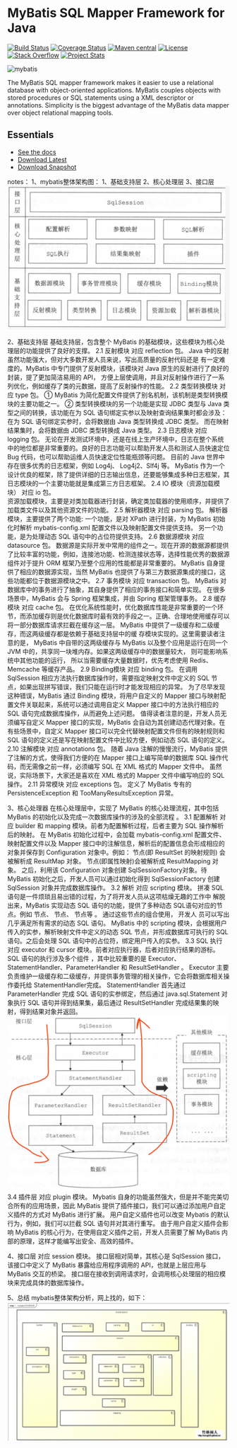 MyBatis SQL Mapper Framework for Java
=====================================

[![Build Status](https://travis-ci.org/mybatis/mybatis-3.svg?branch=master)](https://travis-ci.org/mybatis/mybatis-3)
[![Coverage Status](https://coveralls.io/repos/mybatis/mybatis-3/badge.svg?branch=master&service=github)](https://coveralls.io/github/mybatis/mybatis-3?branch=master)
[![Maven central](https://maven-badges.herokuapp.com/maven-central/org.mybatis/mybatis/badge.svg)](https://maven-badges.herokuapp.com/maven-central/org.mybatis/mybatis)
[![License](http://img.shields.io/:license-apache-brightgreen.svg)](http://www.apache.org/licenses/LICENSE-2.0.html)
[![Stack Overflow](http://img.shields.io/:stack%20overflow-mybatis-brightgreen.svg)](http://stackoverflow.com/questions/tagged/mybatis)
[![Project Stats](https://www.openhub.net/p/mybatis/widgets/project_thin_badge.gif)](https://www.openhub.net/p/mybatis)

![mybatis](http://mybatis.github.io/images/mybatis-logo.png)

The MyBatis SQL mapper framework makes it easier to use a relational database with object-oriented applications.
MyBatis couples objects with stored procedures or SQL statements using a XML descriptor or annotations.
Simplicity is the biggest advantage of the MyBatis data mapper over object relational mapping tools.

Essentials
----------

* [See the docs](http://mybatis.github.io/mybatis-3)
* [Download Latest](https://github.com/mybatis/mybatis-3/releases)
* [Download Snapshot](https://oss.sonatype.org/content/repositories/snapshots/org/mybatis/mybatis/)


notes：
1、mybatis整体架构图：
    1、基础支持层
    2、核心处理层
    3、接口层
    ![Image text](https://raw.githubusercontent.com/liguangfu1220/mybatis-3/master/src/site/resources/note/mybatis-architecture.png)
    
2、基础支持层
    基础支持层，包含整个 MyBatis 的基础模块，这些模块为核心处理层的功能提供了良好的支撑。
    2.1 反射模块
        对应 reflection 包。
        Java 中的反射虽然功能强大，但对大多数开发人员来说，写出高质量的反射代码还是 有一定难度的。MyBatis 中专门提供了反射模块，该模块对 Java 原生的反射进行了良好的封装，提了更加简洁易用的 API，
        方便上层使调用，并且对反射操作进行了一系列优化，例如缓存了类的元数据，提高了反射操作的性能。
    2.2 类型转换模块
        对应 type 包。
        ① MyBatis 为简化配置文件提供了别名机制，该机制是类型转换模块的主要功能之一。
        ② 类型转换模块的另一个功能是实现 JDBC 类型与 Java 类型之间的转换，该功能在为 SQL 语句绑定实参以及映射查询结果集时都会涉及：
        在为 SQL 语句绑定实参时，会将数据由 Java 类型转换成 JDBC 类型。
        而在映射结果集时，会将数据由 JDBC 类型转换成 Java 类型。
    2.3 日志模块
        对应 logging 包。
        无论在开发测试环境中，还是在线上生产环境中，日志在整个系统中的地位都是非常重要的。良好的日志功能可以帮助开发人员和测试人员快速定位 Bug 代码，也可以帮助运维人员快速定位性能瓶颈等问题。
        目前的 Java 世界中存在很多优秀的日志框架，例如 Log4j、 Log4j2、Slf4j 等。
        MyBatis 作为一个设计优良的框架，除了提供详细的日志输出信息，还要能够集成多种日志框架，其日志模块的一个主要功能就是集成第三方日志框架。
    2.4 IO 模块（资源加载模块）
        对应 io 包。    
        资源加载模块，主要是对类加载器进行封装，确定类加载器的使用顺序，并提供了加载类文件以及其他资源文件的功能。
    2.5 解析器模块
        对应 parsing 包。
        解析器模块，主要提供了两个功能:
        一个功能，是对 XPath 进行封装，为 MyBatis 初始化时解析 mybatis-config.xml 配置文件以及映射配置文件提供支持。
        另一个功能，是为处理动态 SQL 语句中的占位符提供支持。
    2.6 数据源模块
        对应 datasource 包。
        数据源是实际开发中常用的组件之一。现在开源的数据源都提供了比较丰富的功能，例如，连接池功能、检测连接状态等，选择性能优秀的数据源组件对于提升 ORM 框架乃至整个应用的性能都是非常重要的。
        MyBatis 自身提供了相应的数据源实现，当然 MyBatis 也提供了与第三方数据源集成的接口，这些功能都位于数据源模块之中。
    2.7 事务模块
        对应 transaction 包。
        MyBatis 对数据库中的事务进行了抽象，其自身提供了相应的事务接口和简单实现。
        在很多场景中，MyBatis 会与 Spring 框架集成，并由 Spring 框架管理事务。
    2.8 缓存模块
        对应 cache 包。
        在优化系统性能时，优化数据库性能是非常重要的一个环节，而添加缓存则是优化数据库时最有效的手段之一。正确、合理地使用缓存可以将一部分数据库请求拦截在缓存这一层。
        MyBatis 中提供了一级缓存和二级缓存，而这两级缓存都是依赖于基础支持层中的缓 存模块实现的。这里需要读者注意的是，
        MyBatis 中自带的这两级缓存与 MyBatis 以及整个应用是运行在同一个 JVM 中的，共享同一块堆内存。如果这两级缓存中的数据量较大， 则可能影响系统中其他功能的运行，
        所以当需要缓存大量数据时，优先考虑使用 Redis、Memcache 等缓存产品。
    2.9 Binding模块
        对应 binding 包。
        在调用 SqlSession 相应方法执行数据库操作时，需要指定映射文件中定义的 SQL 节点，如果出现拼写错误，我们只能在运行时才能发现相应的异常。
        为了尽早发现这种错误，MyBatis 通过 Binding 模块，将用户自定义的 Mapper 接口与映射配置文件关联起来，系统可以通过调用自定义 Mapper 接口中的方法执行相应的 SQL 语句完成数据库操作，从而避免上述问题。
        值得读者注意的是，开发人员无须编写自定义 Mapper 接口的实现，MyBatis 会自动为其创建动态代理对象。在有些场景中，自定义 Mapper 接口可以完全代替映射配置文件但有的映射规则和 SQL 语句的定义还是写在映射配置文件中比较方便，例如动态 SQL 语句的定义。
    2.10 注解模块
        对应 annotations 包。
        随着 Java 注解的慢慢流行，MyBatis 提供了注解的方式，使得我们方便的在 Mapper 接口上编写简单的数据库 SQL 操作代码，而无需像之前一样，必须编写 SQL 在 XML 格式的 Mapper 文件中。
        虽然说，实际场景下，大家还是喜欢在 XML 格式的 Mapper 文件中编写响应的 SQL 操作。
    2.11 异常模块
        对应 exceptions 包。
        定义了 MyBatis 专有的 PersistenceException 和 TooManyResultsException 异常。
        
3、核心处理器
    在核心处理层中，实现了 MyBatis 的核心处理流程，其中包括 MyBatis 的初始化以及完成一次数据库操作的涉及的全部流程 。
    3.1 配置解析
    对应 builder 和 mapping 模块。前者为配置解析过程，后者主要为 SQL 操作解析后的映射。
        在 MyBatis 初始化过程中，会加载 mybatis-config.xml 配置文件、映射配置文件以及 Mapper 接口中的注解信息，解析后的配置信息会形成相应的对象并保存到 Configuration 对象中。例如：
        <resultMap>节点(即 ResultSet 的映射规则) 会被解析成 ResultMap 对象。
        <result> 节点(即属性映射)会被解析成 ResultMapping 对象。
        之后，利用该 Configuration 对象创建 SqlSessionFactory对象。待 MyBatis 初始化之后，开发人员可以通过初始化得到 SqlSessionFactory 创建 SqlSession 对象并完成数据库操作。
    3.2 解析
        对应 scripting 模块。
        拼凑 SQL 语句是一件烦琐且易出错的过程，为了将开发人员从这项枯燥无趣的工作中 解脱出来，MyBatis 实现动态 SQL 语句的功能，提供了多种动态 SQL语句对应的节点。例如<where> 节点、<if> 节点、<foreach> 节点等 。
        通过这些节点的组合使用， 开发人 员可以写出几乎满足所有需求的动态 SQL 语句。
        MyBatis 中的 scripting 模块，会根据用户传入的实参，解析映射文件中定义的动态 SQL 节点，并形成数据库可执行的 SQL 语句。之后会处理 SQL 语句中的占位符，绑定用户传入的实参。
    3.3 SQL 执行
        对应 executor 和 cursor 模块。前者对应执行器，后者对应执行结果的游标。
        SQL 语句的执行涉及多个组件 ，其中比较重要的是 Executor、StatementHandler、ParameterHandler 和 ResultSetHandler 。
        Executor 主要负责维护一级缓存和二级缓存，并提供事务管理的相关操作，它会将数据库相关操作委托给 StatementHandler完成。
        StatementHandler 首先通过 ParameterHandler 完成 SQL 语句的实参绑定，然后通过 java.sql.Statement 对象执行 SQL 语句并得到结果集，最后通过 ResultSetHandler 完成结果集的映射，得到结果对象并返回。
        ![Image text](https://raw.githubusercontent.com/liguangfu1220/mybatis-3/master/src/site/resources/note/sql-process.png)
    3.4 插件层
        对应 plugin 模块。
        Mybatis 自身的功能虽然强大，但是并不能完美切合所有的应用场景，因此 MyBatis 提供了插件接口，我们可以通过添加用户自定义插件的方式对 MyBatis 进行扩展。
        用户自定义插件也可以改变 Mybatis 的默认行为，例如，我们可以拦截 SQL 语句并对其进行重写。
        由于用户自定义插件会影响 MyBatis 的核心行为，在使用自定义插件之前，开发人员需要了解 MyBatis 内部的原理，这样才能编写出安全、高效的插件。

4、接口层
    对应 session 模块。
    接口层相对简单，其核心是 SqlSession 接口，该接口中定义了 MyBatis 暴露给应用程序调用的 API，也就是上层应用与 MyBatis 交互的桥梁。
    接口层在接收到调用请求时，会调用核心处理层的相应模块来完成具体的数据库操作。

5、总结
    mybatis整体架构分析，网上找的，如下：
    ![Image text](https://raw.githubusercontent.com/liguangfu1220/mybatis-3/master/src/site/resources/note/source-atc.jpg)
    